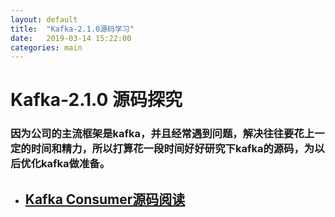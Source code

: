 ```yaml
---
layout: default
title:  "Kafka-2.1.0源码学习"
date:   2019-03-14 15:22:00
categories: main
---
```


# Kafka-2.1.0 源码探究
### 因为公司的主流框架是kafka，并且经常遇到问题，解决往往要花上一定的时间和精力，所以打算花一段时间好好研究下kafka的源码，为以后优化kafka做准备。

- ## [Kafka Consumer源码阅读](https://github.com/voidstatic888/blog/issues/5) ##